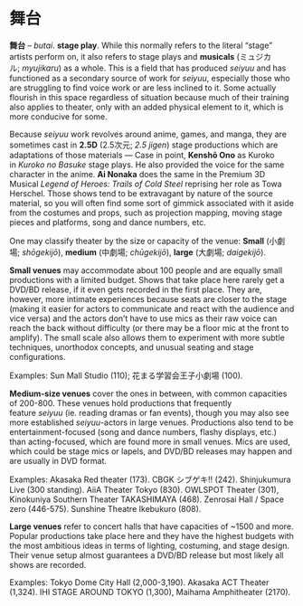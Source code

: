 # 舞台

**舞台** – *butai*. **stage play**. While this normally refers to the literal “stage” artists perform on, it also refers to stage plays and **musicals** (ミュジカル; *myujikaru*) as a whole. This is a field that has produced *seiyuu* and has functioned as a secondary source of work for *seiyuu*, especially those who are struggling to find voice work or are less inclined to it. Some actually flourish in this space regardless of situation because much of their training also applies to theater, only with an added physical element to it, which is more conducive for some.

Because *seiyuu* work revolves around anime, games, and manga, they are sometimes cast in **2.5D** (2.5次元; *2.5 jigen*) stage productions which are adaptations of those materials — Case in point, **Kenshō Ono** as Kuroko in *Kuroko no Basuke* stage plays. He also provided the voice for the same character in the anime. **Ai Nonaka** does the same in the Premium 3D Musical *Legend of Heroes: Trails of Cold Steel* reprising her role as Towa Herschel. Those shows tend to be extravagant by nature of the source material, so you will often find some sort of gimmick associated with it aside from the costumes and props, such as projection mapping, moving stage pieces and platforms, song and dance numbers, etc.

One may classify theater by the size or capacity of the venue: **Small** (小劇場; *shōgekijō*), **medium** (中劇場; *chūgekijō*), **large** (大劇場; *daigekijō*).

**Small venues** may accommodate about 100 people and are equally small productions with a limited budget. Shows that take place here rarely get a DVD/BD release, if it even gets recorded in the first place. They are, however, more intimate experiences because seats are closer to the stage (making it easier for actors to communicate and react with the audience and vice versa) and the actors don’t have to use mics as their raw voice can reach the back without difficulty (or there may be a floor mic at the front to amplify). The small scale also allows them to experiment with more subtle techniques, unorthodox concepts, and unusual seating and stage configurations. 

Examples: Sun Mall Studio (110); 花まる学習会王子小劇場 (100).

**Medium-size venues** cover the ones in between, with common capacities of 200-800. These venues hold productions that frequently feature _seiyuu_ (ie. reading dramas or fan events), though you may also see more established _seiyuu_-actors in large venues. Productions also tend to be entertainment-focused (song and dance numbers, flashy displays, etc.) than acting-focused, which are found more in small venues. Mics are used, which could be stage mics or lapels, and DVD/BD releases may happen and are usually in DVD format.

Examples: Akasaka Red theater (173). CBGK シブゲキ!! (242). Shinjukumura Live (300 standing). AiiA Theater Tokyo (830). OWLSPOT Theater (301), Kinokuniya Southern Theater TAKASHIMAYA (468). Zenrosai Hall / Space zero (446-575). Sunshine Theatre Ikebukuro (808).

**Large venues** refer to concert halls that have capacities of ~1500 and more. Popular productions take place here and they have the highest budgets with the most ambitious ideas in terms of lighting, costuming, and stage design. Their venue setup almost guarantees a DVD/BD release but most likely all shows are recorded. 

Examples: Tokyo Dome City Hall (2,000-3,190). Akasaka ACT Theater (1,324). IHI STAGE AROUND TOKYO (1,300), Maihama Amphitheater (2170).
